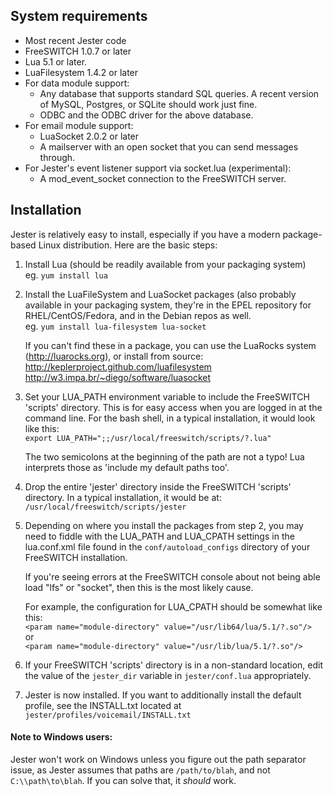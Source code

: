 ## System requirements
 * Most recent Jester code
 * FreeSWITCH 1.0.7 or later
 * Lua 5.1 or later.
 * LuaFilesystem 1.4.2 or later
 * For data module support:
    * Any database that supports standard SQL queries. A recent version of
      MySQL, Postgres, or SQLite should work just fine.
    * ODBC and the ODBC driver for the above database.
 * For email module support:
    * LuaSocket 2.0.2 or later
    * A mailserver with an open socket that you can send messages through.
 * For Jester's event listener support via socket.lua (experimental):
    * A mod_event_socket connection to the FreeSWITCH server.
  
## Installation
Jester is relatively easy to install, especially if you have a modern package-based Linux distribution.  Here are the basic steps:

1. Install Lua (should be readily available from your packaging system)  
     eg. ```yum install lua```

2. Install the LuaFileSystem and LuaSocket packages (also probably available
   in your packaging system, they're in the EPEL repository for
   RHEL/CentOS/Fedora, and in the Debian repos as well.  
     eg. ```yum install lua-filesystem lua-socket```

   If you can't find these in a package, you can use the LuaRocks system
   (http://luarocks.org), or install from source:  
     http://keplerproject.github.com/luafilesystem  
     http://w3.impa.br/~diego/software/luasocket

3. Set your LUA_PATH environment variable to include the FreeSWITCH 'scripts'
   directory.  This is for easy access when you are logged in at the command
   line.  For the bash shell, in a typical installation, it would look like
   this:  
     ```export LUA_PATH=";;/usr/local/freeswitch/scripts/?.lua"```

   The two semicolons at the beginning of the path are not a typo!  Lua
   interprets those as 'include my default paths too'.

4. Drop the entire 'jester' directory inside the FreeSWITCH 'scripts'
   directory.  In a typical installation, it would be at:  
     ```/usr/local/freeswitch/scripts/jester```

5. Depending on where you install the packages from step 2, you may need to
   fiddle with the LUA_PATH and LUA_CPATH settings in the lua.conf.xml file
   found in the ```conf/autoload_configs``` directory of your FreeSWITCH
   installation.

   If you're seeing errors at the FreeSWITCH console about not being able
   load "lfs" or "socket", then this is the most likely cause.

   For example, the configuration for LUA_CPATH should be somewhat like this:  
     ```<param name="module-directory" value="/usr/lib64/lua/5.1/?.so"/>```  
       or  
     ```<param name="module-directory" value="/usr/lib/lua/5.1/?.so"/>```

6. If your FreeSWITCH 'scripts' directory is in a non-standard location, edit
   the value of the ```jester_dir``` variable in ```jester/conf.lua```
   appropriately.

7. Jester is now installed.  If you want to additionally install the default
   profile, see the INSTALL.txt located at  
   ```jester/profiles/voicemail/INSTALL.txt```

#### Note to Windows users:
  Jester won't work on Windows unless you figure out the path separator
  issue, as Jester assumes that paths are ```/path/to/blah```, and not
  ```C:\\path\to\blah```.  If you can solve that, it *should* work.